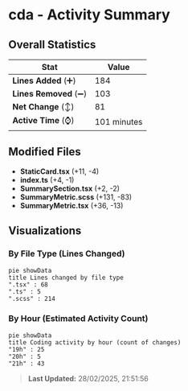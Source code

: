 # cda - Activity Summary 

## Overall Statistics

| Stat                   | Value                                                             |
| ---------------------- | ----------------------------------------------------------------- |
| **Lines Added** (➕)   | 184                                          |
| **Lines Removed** (➖) | 103                                        |
| **Net Change** (↕)    | 81                |
| **Active Time** (⌚)   | 101 minutes |


## Modified Files
- **StaticCard.tsx** (+11, -4)
- **index.ts** (+4, -1)
- **SummarySection.tsx** (+2, -2)
- **SummaryMetric.scss** (+131, -83)
- **SummaryMetric.tsx** (+36, -13)

## Visualizations

### By File Type (Lines Changed)

```mermaid
pie showData
title Lines changed by file type
".tsx" : 68
".ts" : 5
".scss" : 214
```

### By Hour (Estimated Activity Count)

```mermaid
pie showData
title Coding activity by hour (count of changes)
"19h" : 25
"20h" : 5
"21h" : 43
```


> **Last Updated:** 28/02/2025, 21:51:56